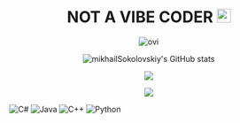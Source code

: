 <h1 align="center">NOT A VIBE CODER <img src="https://raw.githubusercontent.com/Tarikul-Islam-Anik/Animated-Fluent-Emojis/master/Emojis/Smilies/Face%20with%20Spiral%20Eyes.png" alt="Face with Spiral Eyes" width="25" height="25" /></h1>
<div align="center">
<img src="https://github-readme-stats.vercel.app/api/top-langs?username=mikhailSokolovskiy&show_icons=true&locale=en&layout=compact&theme=radical" alt="ovi" /> 

![mikhailSokolovskiy's GitHub stats](https://github-readme-stats.vercel.app/api?username=mikhailSokolovskiy&show_icons=true&theme=radical)

<img src="https://github-profile-trophy.vercel.app/?username=mikhailSokolovskiy&theme=radical&no-bg=false"/>

![](https://github-profile-summary-cards.vercel.app/api/cards/profile-details?username=mikhailSokolovskiy&theme=radical)
</div>

![C#](https://img.shields.io/badge/c%23-%23239120.svg?style=for-the-badge&logo=csharp&logoColor=white) ![Java](https://img.shields.io/badge/java-%23ED8B00.svg?style=for-the-badge&logo=openjdk&logoColor=white) ![C++](https://img.shields.io/badge/c++-%2300599C.svg?style=for-the-badge&logo=c%2B%2B&logoColor=white) ![Python](https://img.shields.io/badge/python-3670A0?style=for-the-badge&logo=python&logoColor=ffdd54)
